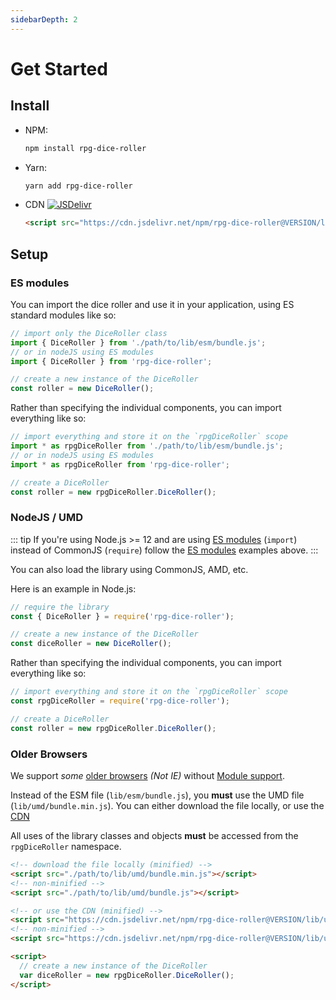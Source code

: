 ```yaml
---
sidebarDepth: 2
---
```


# Get Started

## Install

* NPM:
    ```bash
    npm install rpg-dice-roller
    ```
* Yarn:
    ```bash
    yarn add rpg-dice-roller
    ```
* CDN
    [![JSDelivr](https://data.jsdelivr.com/v1/package/npm/rpg-dice-roller/badge)](https://www.jsdelivr.com/package/npm/rpg-dice-roller)
    
    ```html
    <script src="https://cdn.jsdelivr.net/npm/rpg-dice-roller@VERSION/lib/umd/bundle.min.js"></script>
    ```


## Setup

### ES modules

You can import the dice roller and use it in your application, using ES standard modules like so:

```js
// import only the DiceRoller class
import { DiceRoller } from './path/to/lib/esm/bundle.js';
// or in nodeJS using ES modules
import { DiceRoller } from 'rpg-dice-roller';

// create a new instance of the DiceRoller
const roller = new DiceRoller();
```

Rather than specifying the individual components, you can import everything like so:

```js
// import everything and store it on the `rpgDiceRoller` scope
import * as rpgDiceRoller from './path/to/lib/esm/bundle.js';
// or in nodeJS using ES modules
import * as rpgDiceRoller from 'rpg-dice-roller';

// create a DiceRoller
const roller = new rpgDiceRoller.DiceRoller();
```


### NodeJS / UMD

::: tip
If you're using Node.js >= 12 and are using [ES modules](https://nodejs.org/api/esm.html) (`import`) instead of CommonJS (`require`) follow the [ES modules](#es-modules) examples above.
:::

You can also load the library using CommonJS, AMD, etc.

Here is an example in Node.js:

```js
// require the library
const { DiceRoller } = require('rpg-dice-roller');

// create a new instance of the DiceRoller
const diceRoller = new DiceRoller();
```

Rather than specifying the individual components, you can import everything like so:
```js
// import everything and store it on the `rpgDiceRoller` scope
const rpgDiceRoller = require('rpg-dice-roller');

// create a DiceRoller
const roller = new rpgDiceRoller.DiceRoller();
```


### Older Browsers

We support _some_ [older browsers](readme.md#browser-support) *(Not IE)* without [Module support](#es-modules).

Instead of the ESM file (`lib/esm/bundle.js`), you **must** use the UMD file (`lib/umd/bundle.min.js`). You can either download the file locally, or use the [CDN](#install)

All uses of the library classes and objects **must** be accessed from the `rpgDiceRoller` namespace.

```html
<!-- download the file locally (minified) -->
<script src="./path/to/lib/umd/bundle.min.js"></script>
<!-- non-minified -->
<script src="./path/to/lib/umd/bundle.js"></script>

<!-- or use the CDN (minified) -->
<script src="https://cdn.jsdelivr.net/npm/rpg-dice-roller@VERSION/lib/umd/bundle.min.js"></script>
<!-- non-minified -->
<script src="https://cdn.jsdelivr.net/npm/rpg-dice-roller@VERSION/lib/umd/bundle.js"></script>

<script>
  // create a new instance of the DiceRoller
  var diceRoller = new rpgDiceRoller.DiceRoller();
</script>
```
